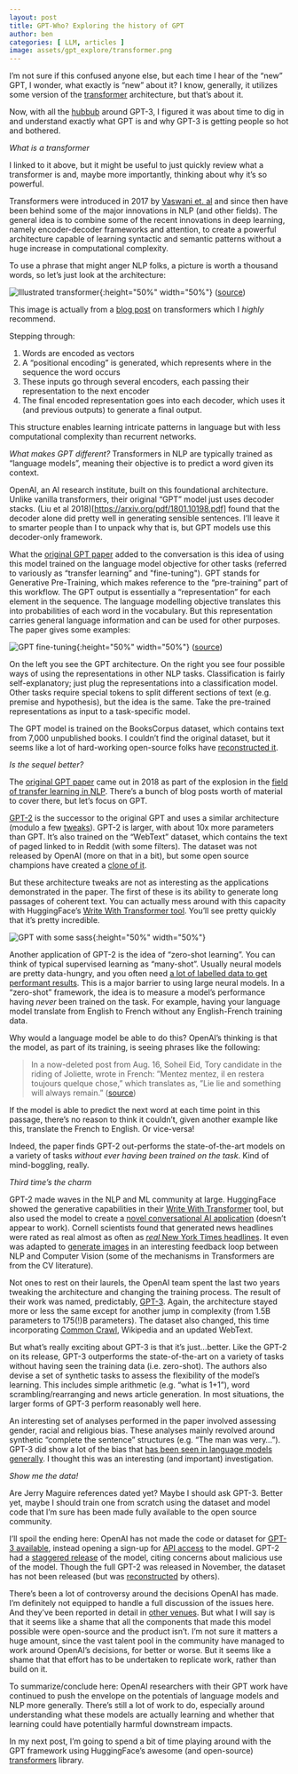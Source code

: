 ```yaml
---
layout: post
title: GPT-Who? Exploring the history of GPT
author: ben
categories: [ LLM, articles ]
image: assets/gpt_explore/transformer.png
---
```


I’m not sure if this confused anyone else, but each time I hear of the “new” GPT, I wonder, what exactly is “new” about it? I know, generally, it utilizes some version of the [transformer](https://arxiv.org/abs/1706.03762) architecture, but that’s about it.  

Now, with all the [hubbub](https://www.theverge.com/21346343/gpt-3-explainer-openai-examples-errors-agi-potential) around GPT-3, I figured it was about time to dig in and understand exactly what GPT is and why GPT-3 is getting people so hot and bothered.

_What is a transformer_

I linked to it above, but it might be useful to just quickly review what a transformer is and, maybe more importantly, thinking about why it’s so powerful.

Transformers were introduced in 2017 by [Vaswani et. al](https://arxiv.org/abs/1706.03762) and since then have been behind some of the major innovations in NLP (and other fields).  The general idea is to combine some of the recent innovations in deep learning, namely encoder-decoder frameworks and attention, to create a powerful architecture capable of learning syntactic and semantic patterns without a huge increase in computational complexity.

To use a phrase that might anger NLP folks, a picture is worth a thousand words, so let’s just look at the architecture:

![Illustrated transformer]({{site.url}}/assets/gpt_explore/transformer.png){:height="50%" width="50%"}
([source](http://jalammar.github.io/illustrated-transformer/))

This image is actually from a [blog post](http://jalammar.github.io/illustrated-transformer/) on transformers which I _highly_ recommend.  

Stepping through:
1) Words are encoded as vectors
2) A “positional encoding” is generated, which represents where in the sequence the word occurs
3) These inputs go through several encoders, each passing their representation to the next encoder
4) The final encoded representation goes into each decoder, which uses it (and previous outputs) to generate a final output.  

This structure enables learning intricate patterns in language but with less computational complexity than recurrent networks.

_What makes GPT different?_
Transformers in NLP are typically trained as “language models”, meaning their objective is to predict a word given its context.

OpenAI, an AI research institute, built on this foundational architecture.  Unlike vanilla transformers, their original “GPT” model just uses decoder stacks.  (Liu et al 2018)[https://arxiv.org/pdf/1801.10198.pdf] found that the decoder alone did pretty well in generating sensible sentences.  I’ll leave it to smarter people than I to unpack why that is, but GPT models use this decoder-only framework.

What the [original GPT paper](https://cdn.openai.com/research-covers/language-unsupervised/language_understanding_paper.pdf) added to the conversation is this idea of using this model trained on the language model objective for other tasks (referred to variously as “transfer learning” and "fine-tuning").  GPT stands for Generative Pre-Training, which makes reference to the “pre-training” part of this workflow.  The GPT output is essentially a “representation” for each element in the sequence.  The language modelling objective translates this into probabilities of each word in the vocabulary.  But this representation carries general language information and can be used for other purposes.  The paper gives some examples:

![GPT fine-tuning]({{site.url}}/assets/gpt_explore/finetuning.png){:height="50%" width="50%"}
([source](https://cdn.openai.com/research-covers/language-unsupervised/language_understanding_paper.pdf))

On the left you see the GPT architecture.  On the right you see four possible ways of using the representations in other NLP tasks.  Classification is fairly self-explanatory; just plug the representations into a classification model.  Other tasks require special tokens to split different sections of text (e.g. premise and hypothesis), but the idea is the same.  Take the pre-trained representations as input to a task-specific model.

The GPT model is trained on the BooksCorpus dataset, which contains text from 7,000 unpublished books.  I couldn’t find the original dataset, but it seems like a lot of hard-working open-source folks have [reconstructed it](https://github.com/soskek/bookcorpus).

_Is the sequel better?_

The [original GPT paper](https://cdn.openai.com/research-covers/language-unsupervised/language_understanding_paper.pdf) came out in 2018 as part of the explosion in the [field of transfer learning in NLP](https://ruder.io/state-of-transfer-learning-in-nlp/).  There’s a bunch of blog posts worth of material to cover there, but let’s focus on GPT.

[GPT-2](https://openai.com/blog/better-language-models/) is the successor to the original GPT and uses a similar architecture (modulo a few [tweaks](https://www.topbots.com/generalized-language-models-bert-openai-gpt2/#model-modifications)).  GPT-2 is larger, with about 10x more parameters than GPT.  It’s also trained on the “WebText” dataset, which contains the text of paged linked to in Reddit (with some filters).  The dataset was not released by OpenAI (more on that in a bit), but some open source champions have created a [clone of it](https://github.com/jcpeterson/openwebtext).

But these architecture tweaks are not as interesting as the applications demonstrated in the paper.  The first of these is its ability to generate long passages of coherent text.  You can actually mess around with this capacity with HuggingFace’s [Write With Transformer tool](https://transformer.huggingface.co/doc/gpt2-large).  You’ll see pretty quickly that it’s pretty incredible.

![GPT with some sass]({{site.url}}/assets/gpt_explore/writewith.png){:height="50%" width="50%"}

Another application of GPT-2 is the idea of “zero-shot learning”.  You can think of typical supervised learning as “many-shot”.  Usually neural models are pretty data-hungry, and you often need [a lot of labelled data to get performant results](https://www.youtube.com/watch?v=LcfLo7YP8O4&t=2s).  This is a major barrier to using large neural models.  In a “zero-shot” framework, the idea is to measure a model’s performance having _never_ been trained on the task.  For example, having your language model translate from English to French without any English-French training data.

Why would a language model be able to do this? OpenAI’s thinking is that the model, as part of its training, is seeing phrases like the following:

> In a now-deleted post from Aug. 16, Soheil Eid, Tory candidate in the riding of Joliette, wrote in French: ”Mentez mentez, il en restera toujours quelque chose,” which translates as, ”Lie lie and something will always remain.”
([source](https://cdn.openai.com/better-language-models/language_models_are_unsupervised_multitask_learners.pdf))

If the model is able to predict the next word at each time point in this passage, there’s no reason to think it couldn’t, given another example like this, translate the French to English.  Or vice-versa!

Indeed, the paper finds GPT-2 out-performs the state-of-the-art models on a variety of tasks _without ever having been trained on the task_.  Kind of mind-boggling, really.

_Third time’s the charm_

GPT-2 made waves in the NLP and ML community at large.  HuggingFace showed the generative capabilities in their [Write With Transformer](https://transformer.huggingface.co/doc/gpt2-large) tool, but also used the model to create a [novel conversational AI application](https://convai.huggingface.co/) (doesn’t appear to work).  Cornell scientists found that generated news headlines were rated as real almost as often as [_real_ New York Times headlines](https://www.foreignaffairs.com/articles/2019-08-02/not-your-fathers-bots).  It even was adapted to [generate images](https://www.technologyreview.com/2020/07/16/1005284/openai-ai-gpt-2-generates-images/) in an interesting feedback loop between NLP and Computer Vision (some of the mechanisms in Transformers are from the CV literature).

Not ones to rest on their laurels, the OpenAI team spent the last two years tweaking the architecture and changing the training process.  The result of their work was named, predictably, [GPT-3](https://arxiv.org/pdf/2005.14165.pdf).  Again, the architecture stayed more or less the same except for another jump in complexity (from 1.5B parameters to 175(!)B parameters).  The dataset also changed, this time incorporating [Common Crawl](https://commoncrawl.org/), Wikipedia and an updated WebText.

But what’s really exciting about GPT-3 is that it’s just...better.  Like the GPT-2 on its release, GPT-3 outperforms the state-of-the-art on a variety of tasks without having seen the training data (i.e. zero-shot).  The authors also devise a set of synthetic tasks to assess the flexibility of the model’s learning.  This includes simple arithmetic (e.g. “what is 1+1”), word scrambling/rearranging and news article generation.  In most situations, the larger forms of GPT-3 perform reasonably well here.

An interesting set of analyses performed in the paper involved assessing gender, racial and religious bias.  These analyses mainly revolved around synthetic “complete the sentence” structures (e.g. “The <race> man was very…”).  GPT-3 did show a lot of the bias that [has been seen in language models generally](https://stereoset.mit.edu/).  I thought this was an interesting (and important) investigation.

_Show me the data!_

Are Jerry Maguire references dated yet? Maybe I should ask GPT-3.  Better yet, maybe I should train one from scratch using the dataset and model code that I’m sure has been made fully available to the open source community.

I’ll spoil the ending here: OpenAI has not made the code or dataset for [GPT-3 available](https://venturebeat.com/2020/05/29/openai-debuts-gigantic-gpt-3-language-model-with-175-billion-parameters/), instead opening a sign-up for [API access](https://beta.openai.com/) to the model. GPT-2 had a [staggered release](https://venturebeat.com/2019/08/20/openai-releases-curtailed-version-of-gpt-2-language-model/) of the model, citing concerns about malicious use of the model.  Though the full GPT-2 was released in November, the dataset has not been released (but was [reconstructed](https://github.com/jcpeterson/openwebtext) by others).

There’s been a lot of controversy around the decisions OpenAI has made.  I’m definitely not equipped to handle a full discussion of the issues here.  And they’ve been reported in detail in [other venues](https://www.technologyreview.com/2020/02/17/844721/ai-openai-moonshot-elon-musk-sam-altman-greg-brockman-messy-secretive-reality/).  But what I will say is that it seems like a shame that all the components that made this model possible were open-source and the product isn’t.  I’m not sure it matters a huge amount, since the vast talent pool in the community have managed to work around OpenAI’s decisions, for better or worse.  But it seems like a shame that that effort has to be undertaken to replicate work, rather than build on it.

To summarize/conclude here: OpenAI researchers with their GPT work have continued to push the envelope on the potentials of language models and NLP more generally.  There’s still a lot of work to do, especially around understanding what these models are actually learning and whether that learning could have potentially harmful downstream impacts.

In my next post, I’m going to spend a bit of time playing around with the GPT framework using HuggingFace’s awesome (and open-source) [transformers](https://github.com/huggingface/transformers) library.





